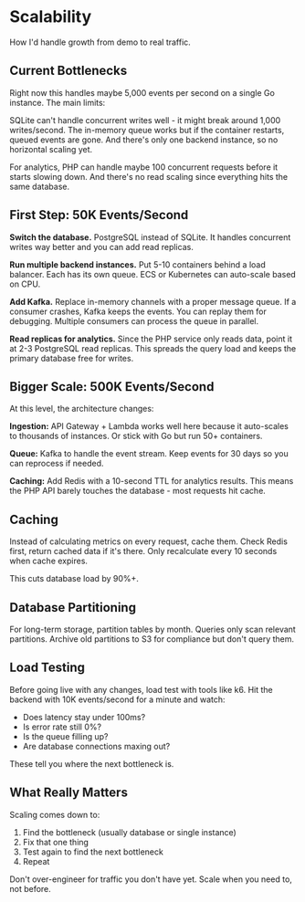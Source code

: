 # Scalability

How I'd handle growth from demo to real traffic.

## Current Bottlenecks

Right now this handles maybe 5,000 events per second on a single Go instance. The main limits:

SQLite can't handle concurrent writes well - it might break around 1,000 writes/second. The in-memory queue works but if the container restarts, queued events are gone. And there's only one backend instance, so no horizontal scaling yet.

For analytics, PHP can handle maybe 100 concurrent requests before it starts slowing down. And there's no read scaling since everything hits the same database.

## First Step: 50K Events/Second

**Switch the database.** PostgreSQL instead of SQLite. It handles concurrent writes way better and you can add read replicas.

**Run multiple backend instances.** Put 5-10 containers behind a load balancer. Each has its own queue. ECS or Kubernetes can auto-scale based on CPU.

**Add Kafka.** Replace in-memory channels with a proper message queue. If a consumer crashes, Kafka keeps the events. You can replay them for debugging. Multiple consumers can process the queue in parallel.

**Read replicas for analytics.** Since the PHP service only reads data, point it at 2-3 PostgreSQL read replicas. This spreads the query load and keeps the primary database free for writes.

## Bigger Scale: 500K Events/Second

At this level, the architecture changes:

**Ingestion:** API Gateway + Lambda works well here because it auto-scales to thousands of instances. Or stick with Go but run 50+ containers.

**Queue:** Kafka  to handle the event stream. Keep events for 30 days so you can reprocess if needed.


**Caching:** Add Redis with a 10-second TTL for analytics results. This means the PHP API barely touches the database - most requests hit cache.

## Caching

Instead of calculating metrics on every request, cache them. Check Redis first, return cached data if it's there. Only recalculate every 10 seconds when cache expires.

This cuts database load by 90%+.

## Database Partitioning

For long-term storage, partition tables by month. Queries only scan relevant partitions. Archive old partitions to S3 for compliance but don't query them.


## Load Testing

Before going live with any changes, load test with tools like k6. Hit the backend with 10K events/second for a minute and watch:

- Does latency stay under 100ms?
- Is error rate still 0%?
- Is the queue filling up?
- Are database connections maxing out?

These tell you where the next bottleneck is.

## What Really Matters

Scaling comes down to:
1. Find the bottleneck (usually database or single instance)
2. Fix that one thing
3. Test again to find the next bottleneck
4. Repeat

Don't over-engineer for traffic you don't have yet. Scale when you need to, not before.

